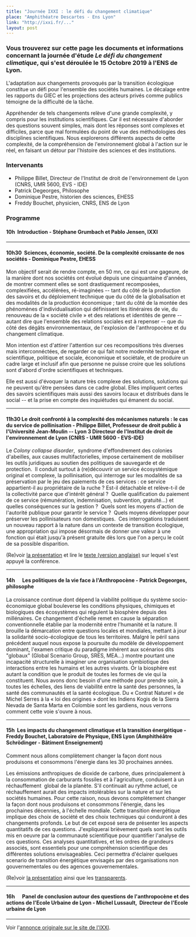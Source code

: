 ```yaml
---
title: "Journée IXXI : le défi du changement climatique"
place: "Amphithéatre Descartes - Ens Lyon"
link: "http://ixxi.fr/..."
layout: post
---
```



### Vous trouverez sur cette page les documents et informations  concernant la journée d'étude *Le défi du changement climatique*, qui s'est déroulée le 15 Octobre 2019 à l'ENS de Lyon.


L'adaptation aux changements provoqués par la transition écologique constitue un défi pour l'ensemble des sociétés humaines. Le décalage entre les rapports du GIEC et les projections des acteurs privés comme publics témoigne de la difficulté de la tâche.

Appréhender de tels changements relève d'une grande complexité, y compris pour les institutions scientifiques. Car il est nécessaire d'aborder des questions souvent simples, mais dont les réponses sont complexes et difficiles, parce que mal formulées du point de vue des méthodologies des disciplines scientifiques. Nous explorerons différents aspects de cette complexité, de la compréhension de l'environnement global à l'action sur le réel, en faisant un détour par l'histoire des sciences et des institutions.



### Intervenants

- Philippe Billet, Directeur de l'Institut de droit de l'environnement de Lyon (CNRS, UMR 5600, EVS - IDE)
- Patrick Degeorges, Philosophe
- Dominique Pestre, historien des sciences, EHESS
- Freddy Bouchet, physicien, CNRS, ENS de Lyon


### Programme

####  10h  **Introduction** - Stéphane Grumbach et Pablo Jensen, IXXI

---

####  10h30  **Sciences, économie, société. De la complexité croissante de nos sociétés** - Dominique Pestre, EHESS

Mon objectif serait de rendre compte, en 50 mn, ce qui est une gageure,
de la manière dont nos sociétés ont évolué depuis une cinquantaine
d'années, de montrer comment elles se sont drastiquement recomposées,
complexifiées, accélérées, ré-imaginées \-- tant du côté de la
production des savoirs et du déploiement technique que du côté de la
globa­lisation et des modalités de la production économique ; tant du
côté de la montée des phénomènes d'indivi­duali­sation qui définissent
les itinéraires de vie, du renouveau de la « société civile » et des
relations et identités de genre \-- autant dire que l'ensemble des
relations sociales est à repenser -- que du côté des dégâts
environnementaux, de l'explo­sion de l'anthropocène et du changement
climatique.

Mon intention est d'attirer l'attention sur ces recompositions très
diverses mais intercon­néc­tées, de regarder ce qui fait notre modernité
technique et scientifique, politique et sociale, économique et
sociétale, et de produire un cadre large et inclusif afin que person­ne
ne puisse croire que les solutions sont d'abord d'ordre scientifiques et
techniques.

Elle est aussi d'évoquer la nature très complexe des solutions,
solutions qui ne peuvent qu'être pensées dans ce cadre global. Elles
impliquent certes des savoirs scientifiques mais aussi des savoirs
locaux et distribués dans le social \-- et la prise en compte des
inquiétudes qui émanent du social.

---

####  11h30 **Le droit confronté à la complexité des mécanismes naturels : le cas du service de pollinisation** - Philippe Billet, Professeur de droit public à l'Université Jean-Moulin -- Lyon 3 Directeur de l'Institut de droit de l'environnement de Lyon (CNRS - UMR 5600 - EVS-IDE)

Le *Colony collapse disorder*,  syndrome d'effondrement des colonies
d'abeilles, aux causes multifactorielles, impose certainement de
mobiliser les outils juridiques au soutien des politiques de sauvegarde
et de protection.  Il conduit surtout à (re)découvrir un service
écosystémique original et complexe, la pollinisation, qui interroge sur
les modalités de sa préservation par le jeu des paiements de ces
services : ce service appartient-il au propriétaire de la ruche ? Est-il
détachable et relève-t-il de la collectivité parce que d'intérêt
général ?  Quelle qualification du paiement de ce service (rémunération,
indemnisation, subvention, gratuité...) et quelles conséquences sur la
gestion ?  Quels sont les moyens d'action de l'autorité publique pour
garantir le service ?  Quels moyens développer pour préserver les
pollinisateurs non domestiques.  Ces interrogations traduisent un
nouveau rapport à la nature dans un contexte de transition écologique,
une appropriation qui impose désormais de donner une valeur à une
fonction qui était jusqu'à présent gratuite dès lors que l'on a perçu le
coût de sa possible disparition.


(Re)voir [la présentation](uploads/journees-ixxi/PhBilllet-Service_pollinisation.pdf) et lire le [texte (version anglaise)](uploads/journees-ixxi/PhBillet-Coviability.pdf) sur lequel s'est appuyé la conférence.

---

#### 14h      **Les politiques de la vie face à l\'Anthropocène** - Patrick Degeorges, philosophe

La croissance continue dont dépend la viabilité politique du système
socio-économique global bouleverse les conditions physiques, chimiques
et biologiques des écosystèmes qui régulent la biosphère depuis des
millénaires. Ce changement d\'échelle remet en cause la séparation
conventionnelle établie par la modernité entre l'humanité et la nature.
Il brouille la démarcation entre questions locales et mondiales, mettant
à jour la solidarité socio-écologique de tous les territoires. Malgré le
péril sans précédent auquel nous expose la poursuite du modèle de
développement dominant, l'examen critique du paradigme inhérent aux
scénarios dits \"globaux\" (Global Scenario Group, SRES, MEA...) montre
pourtant une incapacité structurelle à imaginer une
organisation symbiotique des interactions entre les humains et les
autres vivants. Or la biosphère est autant la condition que le produit
de toutes les formes de vie qui la constituent. Nous avons donc besoin
d'une méthode pour prendre soin, à toutes les échelles, des liens de
viabilité entre la santé des personnes, la santé des communautés et la
santé écologique. Du « Contrat Naturel » de Michel Serres à la « loi des
origines » dont les Indiens Kogis de la Sierra Nevada de Santa Marta en
Colombie sont les gardiens, nous verrons comment cette voie s'ouvre à
nous.

---
#### 15h  **Les impacts du changement climatique et la transition énergétique** - Freddy Bouchet, Laboratoire de Physique, ENS Lyon (Amphithéâtre Schrödinger - Bâtiment Enseignement)  

Comment nous allons complètement changer la façon dont nous produisons
et consommons l'énergie dans les 30 prochaines années.   

Les émissions anthropiques de dioxide de carbone, dues principalement à
la consommation de carburants fossiles et à l'agriculture, conduisent à
un réchauffement  global de la planète. S'il continuait au rythme
actuel, ce réchauffement aurait des impacts intolérables sur la nature
et sur les sociétés humaines. Pour cette raison, nous devons
complètement changer la façon dont nous produisons et consommons
l'énergie, dans les prochaines décennies, à l'échelle mondiale. Cette
transition énergétique implique des choix de société et des choix
techniques qui conduiront à des changements profonds. Le but de cet
exposé sera de présenter les aspects quantitatifs de ces questions.
J'expliquerai brièvement quels sont les outils mis en oeuvre par la
communauté scientifique pour quantifier l'analyse de ces questions. Ces
analyses quantitatives, et les ordres de grandeurs associés, sont
essentiels pour une compréhension scientifique des différentes solutions
envisageables. Ceci permettra d'éclairer quelques scenario de transition
énergétique envisagés par des organisations non gouvernementales ou des
agences gouvernementales.

(Re)voir [la présentation](http://culturesciencesphysique.ens-lyon.fr/ressource/transition-energetique-Bouchet.xml) ainsi que les [transparents](uploads/journees-ixxi/Freddy_Bouchet_Transition_Energétique_IXXI.pdf).

---

#### 16h      **Panel de conclusion autour des questions de l\'anthropocène et des actions de l\'Ecole Urbaine de Lyon -** Michel Lussault,  Directeur de l'Ecole urbaine de Lyon

---

Voir l'[annonce originale sur le site de l'IXXI](http://www.ixxi.fr/agenda/seminaires/journee-ixxi-2).
